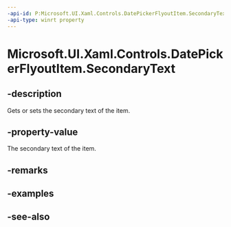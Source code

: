 ```yaml
---
-api-id: P:Microsoft.UI.Xaml.Controls.DatePickerFlyoutItem.SecondaryText
-api-type: winrt property
---
```


<!-- Property syntax
public string SecondaryText { get;  set; }
-->

# Microsoft.UI.Xaml.Controls.DatePickerFlyoutItem.SecondaryText

## -description
Gets or sets the secondary text of the item.

## -property-value
The secondary text of the item.

## -remarks

## -examples

## -see-also
